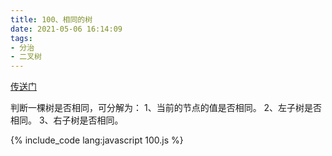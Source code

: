 ```yaml
---
title: 100、相同的树
date: 2021-05-06 16:14:09
tags:
- 分治
- 二叉树
---
```

[传送门](https://leetcode-cn.com/problems/same-tree/)

判断一棵树是否相同，可分解为：
1、当前的节点的值是否相同。
2、左子树是否相同。
3、右子树是否相同。

{% include_code lang:javascript 100.js %}